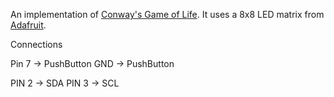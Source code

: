 An implementation of [Conway's Game of Life](https://en.wikipedia.org/wiki/Conway%27s_Game_of_Life "Wikipedia").
It uses a 8x8 LED matrix from [Adafruit](https://www.adafruit.com/product/902).


Connections

Pin 7 -> PushButton
GND   -> PushButton

PIN 2 -> SDA
PIN 3 -> SCL
